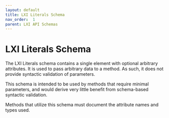 ```yaml
---
layout: default
title: LXI Literals Schema
nav_order:  1
parent: LXI API Schemas
---
```


# LXI Literals Schema

The LXI Literals schema contains a single element with optional 
arbitrary attributes. It is used to pass arbitrary data to a method. 
As such, it does not provide syntactic validation of parameters.

This schema is intended to be used by methods that require minimal 
parameters, and would derive very little benefit from schema-based 
syntactic validation.

Methods that utilize this schema must document the attribute names 
and types used.
